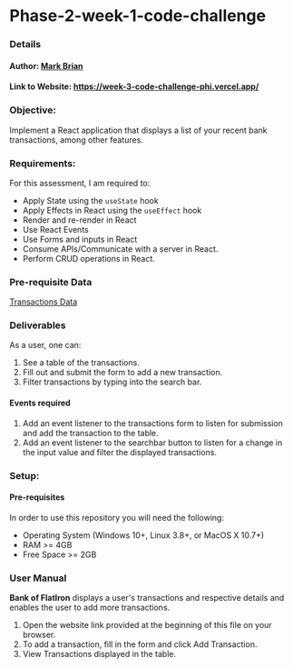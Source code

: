 # Phase-2-week-1-code-challenge

### Details

#### Author: <a href="https://github.com/Markbkiunga">Mark Brian</a>

#### Link to Website: https://week-3-code-challenge-phi.vercel.app/

### Objective:

Implement a React application that displays a list of your recent bank transactions, among other features.

### Requirements:

For this assessment, I am required to: 
- Apply State using the `useState` hook
- Apply Effects in React using the `useEffect` hook
- Render and re-render in React
- Use React Events
- Use Forms and inputs in React
- Consume APIs/Communicate with a server in React.
- Perform CRUD operations in React.

### Pre-requisite Data

<a href="https://bank-of-flatiron-backend-ebon.vercel.app/transactions">Transactions Data</a>

### Deliverables

As a user, one can:

1. See a table of the transactions.
2. Fill out and submit the form to add a new transaction. 
3. Filter transactions by typing into the search bar. 


#### Events required

1. Add an event listener to the transactions form to listen for submission and add the transaction to the table.
2. Add an event listener to the searchbar button to listen for a change in the input value and filter the displayed transactions.

### Setup:

#### Pre-requisites

In order to use this repository you will need the following:

- Operating System (Windows 10+, Linux 3.8+, or MacOS X 10.7+)
- RAM >= 4GB
- Free Space >= 2GB

### User Manual

**Bank of FlatIron** displays a user's transactions and respective details and enables the user to add more transactions.

1. Open the website link provided at the beginning of this file on your browser.
2. To add a transaction, fill in the form and click Add Transaction.
3. View Transactions displayed in the table.

